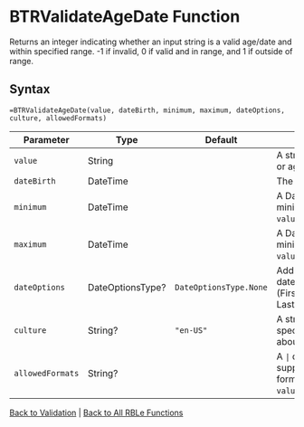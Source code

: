 # BTRValidateAgeDate Function

Returns an integer indicating whether an input string is a valid age/date and within specified range. -1 if invalid, 0 if valid and in range, and 1 if outside of range.

## Syntax

```excel
=BTRValidateAgeDate(value, dateBirth, minimum, maximum, dateOptions, culture, allowedFormats)
```

Parameter | Type | Default | Description
---|---|---|---
`value` | String |  | A string that contains a date or age to validate.
`dateBirth` | DateTime |  | The participant's date of birth.
`minimum` | DateTime |  | A DateTime representing the minimum value allowed if `value` is a date.
`maximum` | DateTime |  | A DateTime representing the minimum value allowed if `value` is a date.
`dateOptions` | DateOptionsType? | `DateOptionsType.None` | Additional options to apply to date (FirstOfMonthOrCoincident=1, LastOfMonthOrCoincident=2).
`culture` | String? | `"en-US"` | A string that supplies culture-specific format information about `value`.
`allowedFormats` | String? |  | A `\|` delimitted string that supplies a list of allowable formats to attempt to parse `value`.

[Back to Validation](Readme.md) | [Back to All RBLe Functions](/RBLe/RBLe.md#function-documentation)